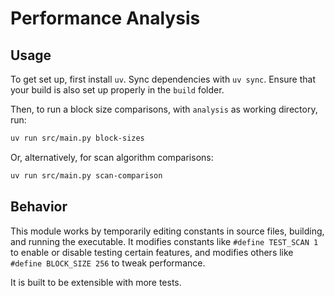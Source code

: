 # Performance Analysis

## Usage

To get set up, first install `uv`. Sync dependencies with `uv sync`.
Ensure that your build is also set up properly in the `build` folder.

Then, to run a block size comparisons, with `analysis` as working directory, run:

```sh
uv run src/main.py block-sizes
```

Or, alternatively, for scan algorithm comparisons:

```sh
uv run src/main.py scan-comparison
```

## Behavior

This module works by temporarily editing constants in source files, building, and running the executable. It modifies constants like `#define TEST_SCAN 1` to enable or disable testing certain features, and modifies others like `#define BLOCK_SIZE 256` to tweak performance.

It is built to be extensible with more tests.